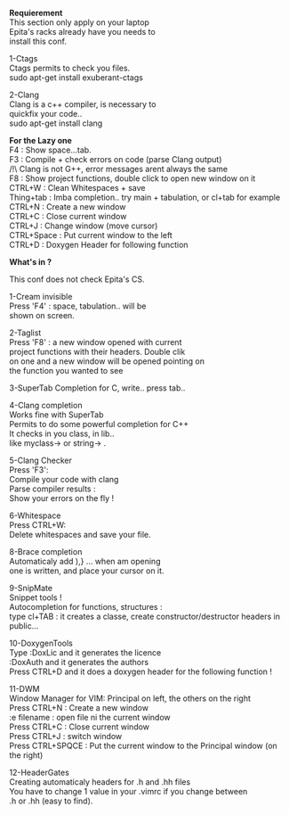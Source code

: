 <title>**C++ Configuration**  </title>

**Requierement**  
This section only apply on your laptop  
Epita's racks already have you needs to  
install this conf.  

1-Ctags  
Ctags permits to check you files.  
sudo apt-get install exuberant-ctags  
  
2-Clang  
Clang is a c++ compiler, is necessary to  
quickfix your code..  
sudo apt-get install clang
  
**For the Lazy one**  
F4 : Show space...tab.  
F3 : Compile + check errors on code (parse Clang output)  
/!\ Clang is not G++, error messages arent always the same  
F8 : Show project functions, double click to open new window on it  
CTRL+W : Clean Whitespaces + save  
Thing+tab : Imba completion.. try main + tabulation, or cl+tab for example  
CTRL+N : Create a new window  
CTRL+C : Close current window  
CTRL+J : Change window (move cursor)  
CTRL+Space : Put current window to the left  
CTRL+D : Doxygen Header for following function  

**What's in ?**  

This conf does not check Epita's CS.  
  
1-Cream invisible  
Press 'F4' : space, tabulation.. will be  
shown on screen.  

2-Taglist  
Press 'F8' : a new window opened with current  
project functions with their headers. Double clik  
on one and a new window will be opened pointing on  
the function you wanted to see  

3-SuperTab
Completion for C, write.. press tab..  

4-Clang completion  
Works fine with SuperTab  
Permits to do some powerful completion for C++  
It checks in you class, in lib..  
like myclass-> or string-> .  

5-Clang Checker  
Press 'F3':  
Compile your code with clang  
Parse compiler results :  
Show your errors on the fly !  

6-Whitespace  
Press CTRL+W:  
Delete whitespaces and save your file.  

8-Brace completion  
Automaticaly add ),} ... when am opening  
one is written, and place your cursor on it.  

9-SnipMate  
Snippet tools !  
Autocompletion for functions, structures :  
type cl+TAB : it creates a classe, create constructor/destructor headers in  
public...  

10-DoxygenTools  
Type :DoxLic and it generates the licence  
:DoxAuth and it generates the authors  
Press CTRL+D and it does a doxygen header for the following function !  

11-DWM  
Window Manager for VIM: Principal on left, the others on the right  
Press CTRL+N : Create a new window  
:e filename : open file ni the current window  
Press CTRL+C : Close current window  
Press CTRL+J : switch window  
Press CTRL+SPQCE : Put the current window to the Principal window (on the right)  

12-HeaderGates  
Creating automaticaly headers for .h and .hh files  
You have to change 1 value in your .vimrc if you change between  
.h or .hh (easy to find).  

